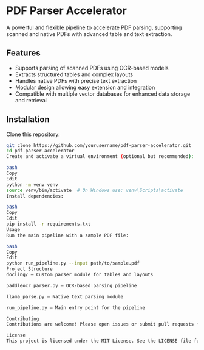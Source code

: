 # PDF Parser Accelerator

A powerful and flexible pipeline to accelerate PDF parsing, supporting scanned and native PDFs with advanced table and text extraction.

## Features

- Supports parsing of scanned PDFs using OCR-based models
- Extracts structured tables and complex layouts
- Handles native PDFs with precise text extraction
- Modular design allowing easy extension and integration
- Compatible with multiple vector databases for enhanced data storage and retrieval

## Installation

Clone this repository:

```bash
git clone https://github.com/yourusername/pdf-parser-accelerator.git
cd pdf-parser-accelerator
Create and activate a virtual environment (optional but recommended):

bash
Copy
Edit
python -m venv venv
source venv/bin/activate  # On Windows use: venv\Scripts\activate
Install dependencies:

bash
Copy
Edit
pip install -r requirements.txt
Usage
Run the main pipeline with a sample PDF file:

bash
Copy
Edit
python run_pipeline.py --input path/to/sample.pdf
Project Structure
docling/ — Custom parser module for tables and layouts

paddleocr_parser.py — OCR-based parsing pipeline

llama_parse.py — Native text parsing module

run_pipeline.py — Main entry point for the pipeline

Contributing
Contributions are welcome! Please open issues or submit pull requests for bug fixes and feature requests.

License
This project is licensed under the MIT License. See the LICENSE file for details.


